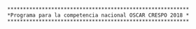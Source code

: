 




      **********************************************************
      *Programa para la competencia nacional OSCAR CRESPO 2018 *
      **********************************************************
